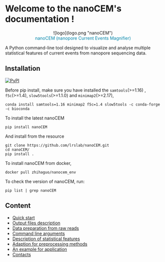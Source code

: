 # Welcome to the nanoCEM's documentation !


 <center>![logo](logo.png "nanoCEM") </center>


<center><span style="color:#0084A9;">nanoCEM (nanopore Current Events Magnifier) </span></center>

A Python command-line tool designed to  visualize and analyse multiple statistical features of current events from nanopore sequencing data.

## Installation
<a href="https://pypi.python.org/pypi/nanoCEM" rel="pypi">![PyPI](https://img.shields.io/pypi/v/nanoCEM?color=green) </a>

Before pip install, make sure you have installed the `samtools`(>=1.16) , `f5c`(>=1.4), `slow5tools`(>=1.1.0) and `minimap2`(>=2.17),

    conda install samtools=1.16 minimap2 f5c=1.4 slow5tools -c conda-forge -c bioconda 

To install the latest nanoCEM

    pip install nanoCEM

And install from the resource

    git clone https://github.com/lrslab/nanoCEM.git
    cd nanoCEM/
    pip install .
To install nanoCEM from docker,

    docker pull zhihaguo/nanocem_env
    
To check the version of nanoCEM, run:

    pip list | grep nanoCEM


## Content

* [Quick start](tutorials.md)
* [Output files description](output_format.md)
* [Data preparation from raw reads](preparation.md)
* [Command line arguments](argument.md)
* [Description of statistical features](statistics.md)
* [Adaption for preprocessing methods](adaption.md)
* [An example for application](example.md)
* [Contacts](contact.md)
